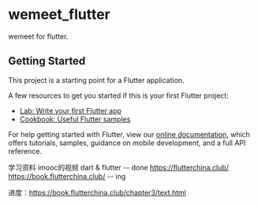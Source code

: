 # wemeet_flutter

wemeet for flutter.

## Getting Started

This project is a starting point for a Flutter application.

A few resources to get you started if this is your first Flutter project:

- [Lab: Write your first Flutter app](https://flutter.dev/docs/get-started/codelab)
- [Cookbook: Useful Flutter samples](https://flutter.dev/docs/cookbook)

For help getting started with Flutter, view our 
[online documentation](https://flutter.dev/docs), which offers tutorials, 
samples, guidance on mobile development, and a full API reference.

学习资料
imooc的视频 dart & flutter  -- done
https://flutterchina.club/
https://book.flutterchina.club/ -- ing

进度：https://book.flutterchina.club/chapter3/text.html